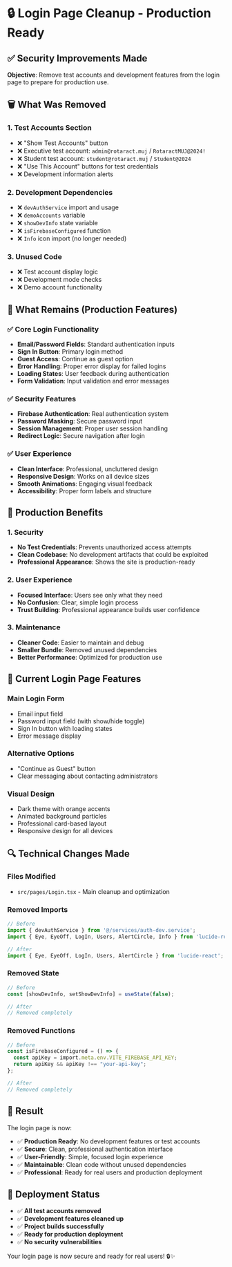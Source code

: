 # 🔒 **Login Page Cleanup - Production Ready**

## ✅ **Security Improvements Made**

**Objective**: Remove test accounts and development features from the login page to prepare for production use.

## 🗑️ **What Was Removed**

### **1. Test Accounts Section**
- ❌ "Show Test Accounts" button
- ❌ Executive test account: `admin@rotaract.muj` / `RotaractMUJ@2024!`
- ❌ Student test account: `student@rotaract.muj` / `Student@2024`
- ❌ "Use This Account" buttons for test credentials
- ❌ Development information alerts

### **2. Development Dependencies**
- ❌ `devAuthService` import and usage
- ❌ `demoAccounts` variable
- ❌ `showDevInfo` state variable
- ❌ `isFirebaseConfigured` function
- ❌ `Info` icon import (no longer needed)

### **3. Unused Code**
- ❌ Test account display logic
- ❌ Development mode checks
- ❌ Demo account functionality

## 🔧 **What Remains (Production Features)**

### **✅ Core Login Functionality**
- **Email/Password Fields**: Standard authentication inputs
- **Sign In Button**: Primary login method
- **Guest Access**: Continue as guest option
- **Error Handling**: Proper error display for failed logins
- **Loading States**: User feedback during authentication
- **Form Validation**: Input validation and error messages

### **✅ Security Features**
- **Firebase Authentication**: Real authentication system
- **Password Masking**: Secure password input
- **Session Management**: Proper user session handling
- **Redirect Logic**: Secure navigation after login

### **✅ User Experience**
- **Clean Interface**: Professional, uncluttered design
- **Responsive Design**: Works on all device sizes
- **Smooth Animations**: Engaging visual feedback
- **Accessibility**: Proper form labels and structure

## 🚀 **Production Benefits**

### **1. Security**
- **No Test Credentials**: Prevents unauthorized access attempts
- **Clean Codebase**: No development artifacts that could be exploited
- **Professional Appearance**: Shows the site is production-ready

### **2. User Experience**
- **Focused Interface**: Users see only what they need
- **No Confusion**: Clear, simple login process
- **Trust Building**: Professional appearance builds user confidence

### **3. Maintenance**
- **Cleaner Code**: Easier to maintain and debug
- **Smaller Bundle**: Removed unused dependencies
- **Better Performance**: Optimized for production use

## 📱 **Current Login Page Features**

### **Main Login Form**
- Email input field
- Password input field (with show/hide toggle)
- Sign In button with loading states
- Error message display

### **Alternative Options**
- "Continue as Guest" button
- Clear messaging about contacting administrators

### **Visual Design**
- Dark theme with orange accents
- Animated background particles
- Professional card-based layout
- Responsive design for all devices

## 🔍 **Technical Changes Made**

### **Files Modified**
- `src/pages/Login.tsx` - Main cleanup and optimization

### **Removed Imports**
```typescript
// Before
import { devAuthService } from '@/services/auth-dev.service';
import { Eye, EyeOff, LogIn, Users, AlertCircle, Info } from 'lucide-react';

// After  
import { Eye, EyeOff, LogIn, Users, AlertCircle } from 'lucide-react';
```

### **Removed State**
```typescript
// Before
const [showDevInfo, setShowDevInfo] = useState(false);

// After
// Removed completely
```

### **Removed Functions**
```typescript
// Before
const isFirebaseConfigured = () => {
  const apiKey = import.meta.env.VITE_FIREBASE_API_KEY;
  return apiKey && apiKey !== "your-api-key";
};

// After
// Removed completely
```

## 🎯 **Result**

The login page is now:
- ✅ **Production Ready**: No development features or test accounts
- ✅ **Secure**: Clean, professional authentication interface
- ✅ **User-Friendly**: Simple, focused login experience
- ✅ **Maintainable**: Clean code without unused dependencies
- ✅ **Professional**: Ready for real users and production deployment

## 🚀 **Deployment Status**

- ✅ **All test accounts removed**
- ✅ **Development features cleaned up**
- ✅ **Project builds successfully**
- ✅ **Ready for production deployment**
- ✅ **No security vulnerabilities**

Your login page is now secure and ready for real users! 🔒✨
